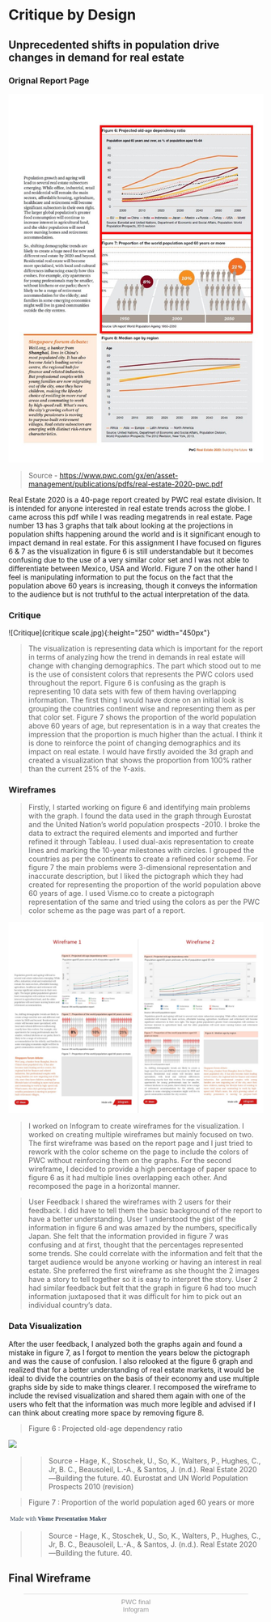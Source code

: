 # Critique by Design

## Unprecedented shifts in population drive changes in demand for real estate

### Orignal Report Page
![PWC report](Orignal.JPG)
> Source - https://www.pwc.com/gx/en/asset-management/publications/pdfs/real-estate-2020-pwc.pdf 

Real Estate 2020 is a 40-page report created by PWC real estate division. It is intended for anyone interested in real estate trends across the globe. I came across this pdf while I was reading megatrends in real estate. Page number 13 has 3 graphs that talk about looking at the projections in population shifts happening around the world and is it significant enough to impact demand in real estate. For this assignment I have focused on figures 6 & 7 as the visualization in figure 6 is still understandable but it becomes confusing due to the use of a very similar color set and I was not able to differentiate between Mexico, USA and World. Figure 7 on the other hand I feel is manipulating information to put the focus on the fact that the population above 60 years is increasing, though it conveys the information to the audience but is not truthful to the actual interpretation of the data.

### Critique

![Critique](critique scale.jpg){:height="250" width="450px"}


> The visualization is representing data which is important for the report in terms of analyzing how the trend in demands in real estate will change with changing demographics. The part which stood out to me is the use of consistent colors that represents the PWC colors used throughout the report. Figure 6 is confusing as the graph is representing 10 data sets with few of them having overlapping information. The first thing I would have done on an initial look is grouping the countries continent wise and representing them as per that color set. Figure 7 shows the proportion of the world population above 60 years of age, but representation is in a way that creates the impression that the proportion is much higher than the actual. I think it is done to reinforce the point of changing demographics and its impact on real estate. I would have firstly avoided the 3d graph and created a visualization that shows the proportion from 100% rather than the current 25% of the Y-axis.

### Wireframes
> Firstly, I started working on figure 6 and identifying main problems with the graph. I found the data used in the graph through Eurostat and the United Nation’s world population prospects -2010. I broke the data to extract the required elements and imported and further refined it through Tableau. I used dual-axis representation to create lines and marking the 10-year milestones with circles. I grouped the countries as per the continents to create a refined color scheme. 
> For figure 7 the main problems were 3-dimensional representation and inaccurate description, but I liked the pictograph which they had created for representing the proportion of the world population above 60 years of age. I used Visme.co to create a pictograph representation of the same and tried using the colors as per the PWC color scheme as the page was part of a report.

![Critique Wireframe](wireframe.JPG)

> I worked on Infogram to create wireframes for the visualization. I worked on creating multiple wireframes but mainly focused on two. The first wireframe was based on the report page and I just tried to rework with the color scheme on the page to include the colors of PWC without reinforcing them on the graphs. For the second wireframe, I decided to provide a high percentage of paper space to figure 6 as it had multiple lines overlapping each other. And recomposed the page in a horizontal manner. 

> User Feedback
> I shared the wireframes with 2 users for their feedback. I did have to tell them the basic background of the report to have a better understanding. User 1 understood the gist of the information in figure 6 and was amazed by the numbers, specifically Japan. She felt that the information provided in figure 7 was confusing and at first, thought that the percentages represented some trends. She could correlate with the information and felt that the target audience would be anyone working or having an interest in real estate. She preferred the first wireframe as she thought the 2 images have a story to tell together so it is easy to interpret the story. User 2 had similar feedback but felt that the graph in figure 6 had too much information juxtaposed that it was difficult for him to pick out an individual country’s data.

### Data Visualization
After the user feedback, I analyzed both the graphs again and found a mistake in figure 7, as I forgot to mention the years below the pictograph and was the cause of confusion. I also relooked at the figure 6 graph and realized that for a better understanding of real estate markets, it would be ideal to divide the countries on the basis of their economy and use multiple graphs side by side to make things clearer. I recomposed the wireframe to include the revised visualization and shared them again with one of the users who felt that the information was much more legible and advised if I can think about creating more space by removing figure 8.


> Figure 6 : Projected old-age dependency ratio

<div class='tableauPlaceholder' id='viz1580704195061' style='position: relative'><noscript><a href='#'><img alt=' ' src='https:&#47;&#47;public.tableau.com&#47;static&#47;images&#47;Po&#47;Populationaged65years&#47;Population-EurostatandUNWorldPopulationProspects-2010&#47;1_rss.png' style='border: none' /></a></noscript><object class='tableauViz'  style='display:none;'><param name='host_url' value='https%3A%2F%2Fpublic.tableau.com%2F' /> <param name='embed_code_version' value='3' /> <param name='site_root' value='' /><param name='name' value='Populationaged65years&#47;Population-EurostatandUNWorldPopulationProspects-2010' /><param name='tabs' value='no' /><param name='toolbar' value='yes' /><param name='static_image' value='https:&#47;&#47;public.tableau.com&#47;static&#47;images&#47;Po&#47;Populationaged65years&#47;Population-EurostatandUNWorldPopulationProspects-2010&#47;1.png' /> <param name='animate_transition' value='yes' /><param name='display_static_image' value='yes' /><param name='display_spinner' value='yes' /><param name='display_overlay' value='yes' /><param name='display_count' value='yes' /></object></div><script type='text/javascript'>var divElement = document.getElementById('viz1580704195061');var vizElement = divElement.getElementsByTagName('object')[0];if ( divElement.offsetWidth > 800 ) { vizElement.style.width='1169px';vizElement.style.height='627px';} else if ( divElement.offsetWidth > 500 ) { vizElement.style.width='1169px';vizElement.style.height='627px';} else { vizElement.style.width='100%';vizElement.style.height='777px';} var scriptElement = document.createElement('script');scriptElement.src = 'https://public.tableau.com/javascripts/api/viz_v1.js';      vizElement.parentNode.insertBefore(scriptElement, vizElement);</script>


<center><script src="https://public.tableau.com/views/Populationaged65years/Population-EurostatandUNWorldPopulationProspects-2010?:retry=yes&:display_count=y&:origin=viz_share_link" width="1169" height="627" frameborder="0"></script></center>

>> Source - Hage, K., Stoschek, U., So, K., Walters, P., Hughes, C., Jr, B. C., Beausoleil, L.-A., & Santos, J. (n.d.). Real Estate 2020—Building the future. 40.
Eurostat and UN World Population Prospects 2010 (revision)

> Figure 7 :  Proportion of the world population aged 60 years or more

<script src="//my.visme.co/visme.js"></script><div class="visme_d" data-url="ojq49ep9-untitled-project" data-w="1366" data-h="768" data-domain="my"></div><p style="width: 222px; font-family: Montserrat,serif; border-radius:3px; padding: 3px; font-size: 12px; color: #314152">Made with <a href="https://www.visme.co/presentation-software?utm_source=CTA&utm_medium=Embed" target="_blank" style="color: #314152; font-size: 12px; font-family: Montserrat,serif; font-weight: 600; text-decoration: none"> Visme Presentation Maker</a></p>

>> Source - Hage, K., Stoschek, U., So, K., Walters, P., Hughes, C., Jr, B. C., Beausoleil, L.-A., & Santos, J. (n.d.). Real Estate 2020—Building the future. 40.

## Final Wireframe

<div class="infogram-embed" data-id="d79e279b-4a7c-478c-9519-61b5318a10fd" data-type="interactive" data-title="PWC final"></div><script>!function(e,i,n,s){var t="InfogramEmbeds",d=e.getElementsByTagName("script")[0];if(window[t]&&window[t].initialized)window[t].process&&window[t].process();else if(!e.getElementById(n)){var o=e.createElement("script");o.async=1,o.id=n,o.src="https://e.infogram.com/js/dist/embed-loader-min.js",d.parentNode.insertBefore(o,d)}}(document,0,"infogram-async");</script><div style="padding:8px 0;font-family:Arial!important;font-size:13px!important;line-height:15px!important;text-align:center;border-top:1px solid #dadada;margin:0 30px"><a href="https://infogram.com/d79e279b-4a7c-478c-9519-61b5318a10fd" style="color:#989898!important;text-decoration:none!important;" target="_blank">PWC final</a><br><a href="https://infogram.com" style="color:#989898!important;text-decoration:none!important;" target="_blank" rel="nofollow">Infogram</a></div>
